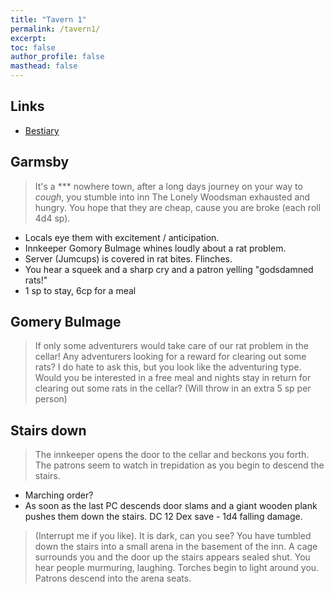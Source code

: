 ```yaml
---
title: "Tavern 1"
permalink: /tavern1/
excerpt: 
toc: false
author_profile: false
masthead: false
---
```

## Links
- [Bestiary](https://dr-eigenvalue.github.io/bestiary/)

## Garmsby

> It's a *** nowhere town, after a long days journey on your way to *cough*, you stumble into inn The Lonely Woodsman exhausted and hungry. You hope that they are cheap, cause you are broke (each roll 4d4 sp).

- Locals eye them with excitement / anticipation.
- Innkeeper Gomory Bulmage whines loudly about a rat problem.
- Server (Jumcups) is covered in rat bites. Flinches.
- You hear a squeek and a sharp cry and a patron yelling "godsdamned rats!"
- 1 sp to stay, 6cp for a meal

## Gomery Bulmage

> If only some adventurers would take care of our rat problem in the cellar!
> Any adventurers looking for a reward for clearing out some rats?
> I do hate to ask this, but you look like the adventuring type. Would you be interested in a free meal and nights stay in return for clearing out some rats in the cellar? (Will throw in an extra 5 sp per person)


## Stairs down

> The innkeeper opens the door to the cellar and beckons you forth. The patrons seem to watch in trepidation as you begin to descend the stairs.

- Marching order?
- As soon as the last PC descends door slams and a giant wooden plank pushes them down the stairs. DC 12 Dex save - 1d4 falling damage.

> (Interrupt me if you like). It is dark, can you see? You have tumbled down the stairs into a small arena in the basement of the inn. A cage surrounds you and the door up the stairs appears sealed shut. You hear people murmuring, laughing. Torches begin to light around you. Patrons descend into the arena seats.
